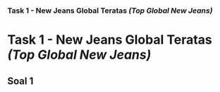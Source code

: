 ### Task 1 - New Jeans Global Teratas _(Top Global New Jeans)_

# Task 1 - New Jeans Global Teratas _(Top Global New Jeans)_

## Soal 1
